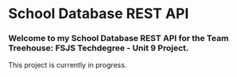 # School Database REST API

### Welcome to my School Database REST API for the Team Treehouse: FSJS Techdegree - Unit 9 Project.

This project is currently in progress.